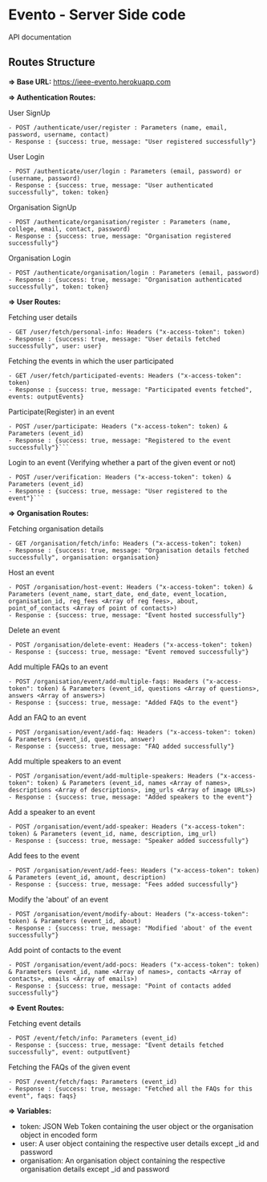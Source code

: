 # Evento - Server Side code

API documentation

## Routes Structure

**=> Base URL:**
   https://ieee-evento.herokuapp.com
   
**=> Authentication Routes:**

User SignUp
```
- POST /authenticate/user/register : Parameters (name, email, password, username, contact)
- Response : {success: true, message: "User registered successfully"}
```

User Login
```
- POST /authenticate/user/login : Parameters (email, password) or (username, password)
- Response : {success: true, message: "User authenticated successfully", token: token}
```

Organisation SignUp
```
- POST /authenticate/organisation/register : Parameters (name, college, email, contact, password)
- Response : {success: true, message: "Organisation registered successfully"}
```

Organisation Login
```
- POST /authenticate/organisation/login : Parameters (email, password)
- Response : {success: true, message: "Organisation authenticated successfully", token: token}
```

**=> User Routes:**

Fetching user details
```
- GET /user/fetch/personal-info: Headers ("x-access-token": token)
- Response : {success: true, message: "User details fetched successfully", user: user}
```

Fetching the events in which the user participated
```
- GET /user/fetch/participated-events: Headers ("x-access-token": token)
- Response : {success: true, message: "Participated events fetched", events: outputEvents}
```

Participate(Register) in an event
```
- POST /user/participate: Headers ("x-access-token": token) & Parameters (event_id)
- Response : {success: true, message: "Registered to the event successfully"}```
```

Login to an event (Verifying whether a part of the given event or not)
```
- POST /user/verification: Headers ("x-access-token": token) & Parameters (event_id)
- Response : {success: true, message: "User registered to the event"}```
```

**=> Organisation Routes:**

Fetching organisation details
```
- GET /organisation/fetch/info: Headers ("x-access-token": token)
- Response : {success: true, message: "Organisation details fetched successfully", organisation: organisation}
```

Host an event
```
- POST /organisation/host-event: Headers ("x-access-token": token) & Parameters (event_name, start_date, end_date, event_location, organisation_id, reg_fees <Array of reg fees>, about, point_of_contacts <Array of point of contacts>)
- Response : {success: true, message: "Event hosted successfully"}
```

Delete an event
```
- POST /organisation/delete-event: Headers ("x-access-token": token)
- Response : {success: true, message: "Event removed successfully"}
```

Add multiple FAQs to an event
```
- POST /organisation/event/add-multiple-faqs: Headers ("x-access-token": token) & Parameters (event_id, questions <Array of questions>, answers <Array of answers>)
- Response : {success: true, message: "Added FAQs to the event"}
```

Add an FAQ to an event
```
- POST /organisation/event/add-faq: Headers ("x-access-token": token) & Parameters (event_id, question, answer)
- Response : {success: true, message: "FAQ added successfully"}
```

Add multiple speakers to an event
```
- POST /organisation/event/add-multiple-speakers: Headers ("x-access-token": token) & Parameters (event_id, names <Array of names>, descriptions <Array of descriptions>, img_urls <Array of image URLs>)
- Response : {success: true, message: "Added speakers to the event"}
```

Add a speaker to an event
```
- POST /organisation/event/add-speaker: Headers ("x-access-token": token) & Parameters (event_id, name, description, img_url)
- Response : {success: true, message: "Speaker added successfully"}
```

Add fees to the event
```
- POST /organisation/event/add-fees: Headers ("x-access-token": token) & Parameters (event_id, amount, description)
- Response : {success: true, message: "Fees added successfully"}
```

Modify the 'about' of an event
```
- POST /organisation/event/modify-about: Headers ("x-access-token": token) & Parameters (event_id, about)
- Response : {success: true, message: "Modified 'about' of the event successfully"}
```

Add point of contacts to the event
```
- POST /organisation/event/add-pocs: Headers ("x-access-token": token) & Parameters (event_id, name <Array of names>, contacts <Array of contacts>, emails <Array of emails>)
- Response : {success: true, message: "Point of contacts added successfully"}
```

**=> Event Routes:**

Fetching event details
```
- POST /event/fetch/info: Parameters (event_id)
- Response : {success: true, message: "Event details fetched successfully", event: outputEvent}
```

Fetching the FAQs of the given event
```
- POST /event/fetch/faqs: Parameters (event_id)
- Response : {success: true, message: "Fetched all the FAQs for this event", faqs: faqs}
```

**=> Variables:**

- token: JSON Web Token containing the user object or the organisation object in encoded form
- user: A user object containing the respective user details except _id and password
- organisation: An organisation object containing the respective organisation details except _id and password